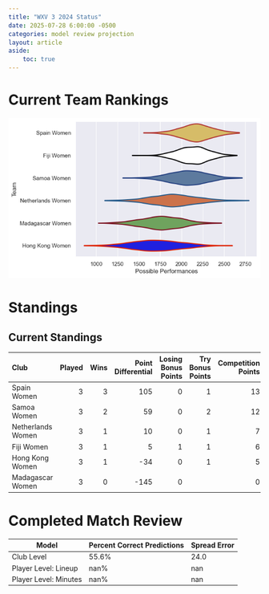 ```yaml
---  
title: "WXV 3 2024 Status"  
date: 2025-07-28 6:00:00 -0500  
categories: model review projection  
layout: article  
aside:  
    toc: true  
---
```

# Current Team Rankings


![Club Rankings](plots/rankings_WXV_3_2024.png)
# Standings

## Current Standings


| Club              |   Played |   Wins |   Point Differential |   Losing Bonus Points |   Try Bonus Points |   Competition Points |
|:------------------|---------:|-------:|---------------------:|----------------------:|-------------------:|---------------------:|
| Spain Women       |        3 |      3 |                  105 |                     0 |                  1 |                   13 |
| Samoa Women       |        3 |      2 |                   59 |                     0 |                  2 |                   12 |
| Netherlands Women |        3 |      1 |                   10 |                     0 |                  1 |                    7 |
| Fiji Women        |        3 |      1 |                    5 |                     1 |                  1 |                    6 |
| Hong Kong Women   |        3 |      1 |                  -34 |                     0 |                  1 |                    5 |
| Madagascar Women  |        3 |      0 |                 -145 |                     0 |                    |                    0 |



# Completed Match Review


| Model | Percent Correct Predictions | Spread Error |
| ------ | ------ | ------ |
| Club Level | 55.6% | 24.0 |
| Player Level: Lineup | nan% | nan |
| Player Level: Minutes | nan% | nan |

